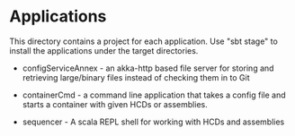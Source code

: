 Applications
============

This directory contains a project for each application. Use "sbt stage" to install the applications under
the target directories.

* configServiceAnnex - an akka-http based file server for storing and retrieving large/binary files
  instead of checking them in to Git

* containerCmd - a command line application that takes a config file and starts a
  container with given  HCDs or assemblies.

* sequencer - A scala REPL shell for working with HCDs and assemblies
